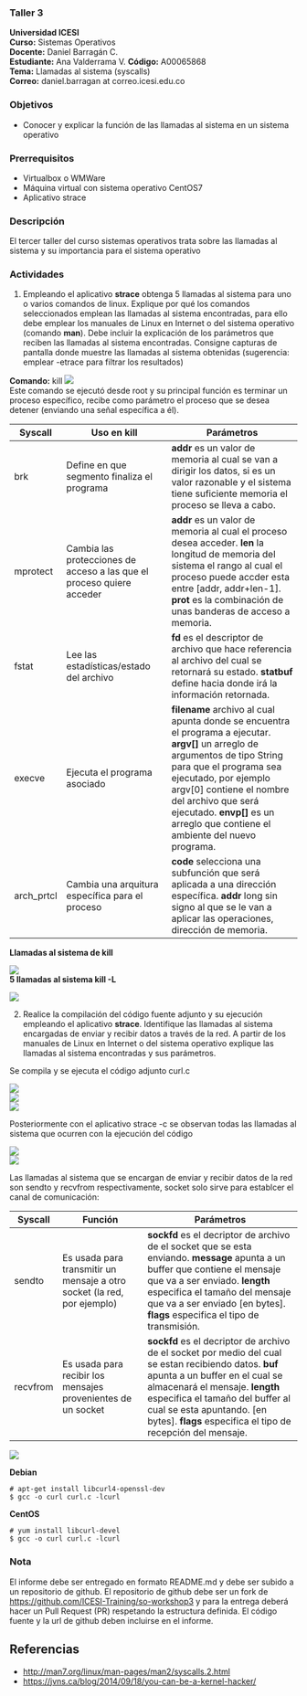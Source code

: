 ### Taller 3
**Universidad ICESI**  
**Curso:** Sistemas Operativos  
**Docente:** Daniel Barragán C.  
**Estudiante:** Ana Valderrama V.
**Código:** A00065868  
**Tema:** Llamadas al sistema (syscalls)  
**Correo:** daniel.barragan at correo.icesi.edu.co


### Objetivos
* Conocer y explicar la función de las llamadas al sistema en un sistema operativo

### Prerrequisitos
* Virtualbox o WMWare
* Máquina virtual con sistema operativo CentOS7
* Aplicativo strace

### Descripción
El tercer taller del curso sistemas operativos trata sobre las llamadas al sistema y su importancia para el sistema operativo

### Actividades

1. Empleando el aplicativo **strace** obtenga 5 llamadas al sistema para uno o varios comandos de linux. Explique por qué los comandos seleccionados emplean las llamadas al sistema encontradas, para ello debe emplear los manuales de Linux en Internet o del sistema operativo (comando **man**). Debe incluir la explicación de los parámetros que reciben las llamadas al sistema encontradas. Consigne capturas de pantalla donde muestre las llamadas al sistema obtenidas (sugerencia: emplear -etrace para filtrar los resultados)

**Comando:** kill
![][1]  
Este comando se ejecutó desde root y su principal función es terminar un proceso específico, recibe como parámetro el proceso que se desea detener (enviando una señal específica a él).  
  
| Syscall | Uso en kill | Parámetros  |
|------|------|------|
| brk | Define en que segmento finaliza el programa | **addr** es un valor de memoria al cual se van a dirigir los datos, si es un valor razonable y el sistema tiene suficiente memoria el proceso se lleva a cabo. |  
| mprotect | Cambia las protecciones de acceso a las que el proceso quiere acceder | **addr** es un valor de memoria al cual el proceso desea acceder.  **len** la longitud de memoria del sistema el rango al cual el proceso puede accder esta entre [addr, addr+len-1].  **prot** es la combinación de unas banderas de acceso a memoria.  |
| fstat | Lee las estadísticas/estado del archivo | **fd** es el descriptor de archivo que hace referencia al archivo del cual se retornará su estado.  **statbuf** define hacia donde irá la información retornada.  |
| execve | Ejecuta el programa asociado | **filename** archivo al cual apunta donde se encuentra el programa a ejecutar.  **argv[]** un arreglo de argumentos de tipo String para que el programa sea ejecutado, por ejemplo argv[0] contiene el nombre del archivo que será ejecutado.  **envp[]** es un arreglo que contiene el ambiente del nuevo programa. |
| arch_prtcl | Cambia una arquitura específica para el proceso | **code** selecciona una subfunción que será aplicada a una dirección específica.  **addr** long sin signo al que se le van a aplicar las operaciones, dirección de memoria.  |

**Llamadas al sistema de kill**  

![][2]  
**5 llamadas al sistema kill -L**  

![][3]


2. Realice la compilación del código fuente adjunto y su ejecución empleando el aplicativo **strace**. Identifique las llamadas al sistema encargadas de enviar y recibir datos a través de la red. A partir de los manuales de Linux en Internet o del sistema operativo explique las llamadas al sistema encontradas y sus parámetros.  
  
Se compila y se ejecuta el código adjunto curl.c  

![][4]  
![][5]  
![][6]  

Posteriormente con el aplicativo strace -c se observan todas las llamadas al sistema que ocurren con la ejecución del código  
  
 ![][7]  
 ![][8]  
   
 Las llamadas al sistema que se encargan de enviar y recibir datos de la red son sendto y recvfrom respectivamente, socket solo sirve para establcer el canal de comunicación:

| Syscall | Función | Parámetros  |
|------|------|------|
| sendto | Es usada para transmitir un mensaje a otro socket (la red, por ejemplo) | **sockfd** es el decriptor de archivo de el socket que se esta enviando. **message** apunta a un buffer que contiene el mensaje que va a ser enviado. **length** especifica el tamaño del mensaje que va a ser enviado [en bytes]. **flags** especifica el tipo de transmisión. |
| recvfrom | Es usada para recibir los mensajes provenientes de un socket | **sockfd** es el decriptor de archivo de el socket por medio del cual se estan recibiendo datos. **buf** apunta a un buffer en el cual se almacenará el mensaje. **length** especifica el tamaño del buffer al cual se esta apuntando. [en bytes]. **flags** especifica el tipo de recepción del mensaje. |

  
![][9]

**Debian**
```
# apt-get install libcurl4-openssl-dev
$ gcc -o curl curl.c -lcurl
```
**CentOS**
```
# yum install libcurl-devel
$ gcc -o curl curl.c -lcurl
```

### Nota

El informe debe ser entregado en formato README.md y debe ser subido a un repositorio de github. El repositorio de github debe ser un fork de https://github.com/ICESI-Training/so-workshop3 y para la entrega deberá hacer un Pull Request (PR) respetando la estructura definida. El código fuente y la url de github deben incluirse en el informe.  

## Referencias

* http://man7.org/linux/man-pages/man2/syscalls.2.html  
* https://jvns.ca/blog/2014/09/18/you-can-be-a-kernel-hacker/

[1]: killcommand.PNG
[2]: killcommand_syscalls.PNG
[3]: syscalls_killL.PNG
[4]: ejecucioncurl1.PNG
[5]: ejecucioncurl2.PNG
[6]: ejecucioncurl3.PNG
[7]: syscalls_curl.PNG
[8]: syscalls_curl2.PNG
[9]: syscalls_sendreceive.PNG
